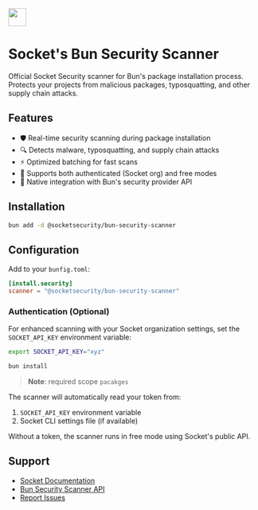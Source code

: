 <img src="https://bun.com/logo.png" height="36" />

# Socket's Bun Security Scanner

Official Socket Security scanner for Bun's package installation process. Protects your projects from malicious packages, typosquatting, and other supply chain attacks.

## Features

- 🛡️ Real-time security scanning during package installation
- 🔍 Detects malware, typosquatting, and supply chain attacks
- ⚡ Optimized batching for fast scans
- 🔐 Supports both authenticated (Socket org) and free modes
- 🎯 Native integration with Bun's security provider API

## Installation

```bash
bun add -d @socketsecurity/bun-security-scanner
```

## Configuration

Add to your `bunfig.toml`:

```toml
[install.security]
scanner = "@socketsecurity/bun-security-scanner"
```

### Authentication (Optional)

For enhanced scanning with your Socket organization settings, set the `SOCKET_API_KEY` environment variable:

```bash
export SOCKET_API_KEY="xyz"

bun install
```

> **Note**: required scope `pacakges`

The scanner will automatically read your token from:

1. `SOCKET_API_KEY` environment variable
2. Socket CLI settings file (if available)

Without a token, the scanner runs in free mode using Socket's public API.

## Support

- [Socket Documentation](https://socket.dev/docs)
- [Bun Security Scanner API](https://bun.com/docs/install/security-scanner-api)
- [Report Issues](https://github.com/SocketDev/bun-security-scanner/issues)
